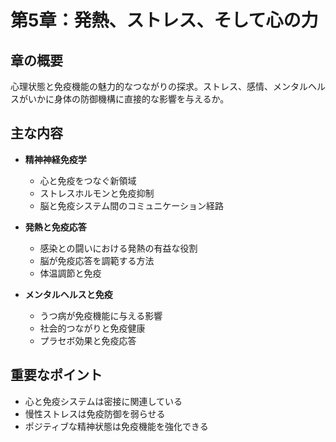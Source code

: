 # 第5章：発熱、ストレス、そして心の力

## 章の概要
心理状態と免疫機能の魅力的なつながりの探求。ストレス、感情、メンタルヘルスがいかに身体の防御機構に直接的な影響を与えるか。

## 主な内容
- **精神神経免疫学**
  - 心と免疫をつなぐ新領域
  - ストレスホルモンと免疫抑制
  - 脳と免疫システム間のコミュニケーション経路

- **発熱と免疫応答**
  - 感染との闘いにおける発熱の有益な役割
  - 脳が免疫応答を調範する方法
  - 体温調節と免疫

- **メンタルヘルスと免疫**
  - うつ病が免疫機能に与える影響
  - 社会的つながりと免疫健康
  - プラセボ効果と免疫応答

## 重要なポイント
- 心と免疫システムは密接に関連している
- 慢性ストレスは免疫防御を弱らせる
- ポジティブな精神状態は免疫機能を強化できる